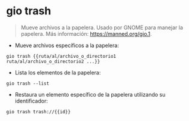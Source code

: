 # gio trash

> Mueve archivos a la papelera.
> Usado por GNOME para manejar la papelera.
> Más información: <https://manned.org/gio.1>.

- Mueve archivos específicos a la papelera:

`gio trash {{ruta/al/archivo_o_directorio1 ruta/al/archivo_o_directorio2 ...}}`

- Lista los elementos de la papelera:

`gio trash --list`

- Restaura un elemento específico de la papelera utilizando su identificador:

`gio trash trash://{{id}}`
